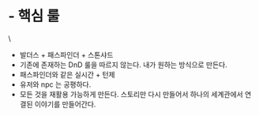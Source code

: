 # - 핵심 룰

\


* 발더스 + 패스파인더 + 스톤샤드
* 기존에 존재하는 DnD 룰을 따르지 않는다. 내가 원하는 방식으로 만든다.
* 패스파인더와 같은 실시간 + 턴제
* 유저와 npc 는 공평하다.&#x20;
* 모든 것을 재활용 가능하게 만든다. 스토리만 다시 만들어서 하나의 세계관에서 연결된 이야기를 만들어간다.&#x20;



